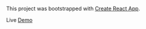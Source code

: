 This project was bootstrapped with
[Create React App](https://github.com/facebook/create-react-app).

Live [Demo](https://YevhenKonyk.github.io/goit-react-hw-02-feedback/)
